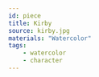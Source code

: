 ```yaml
---
id: piece
title: Kirby
source: kirby.jpg
materials: "Watercolor"
tags:
    - watercolor
    - character
---
```

